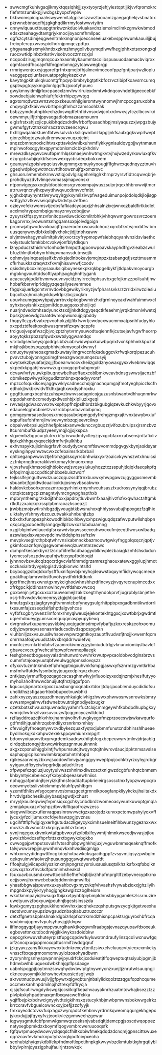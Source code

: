 * swwcmgfkuhivgaqjikmyktqqslqhkjjjzyxtyoyrzjehjyiestqptljjkjvvfqromxkrcfiefmtnzumkkpjjiwcbgsbyxpxfwplw
* bkbwomspicqpaahswywemitatgplsnszawztaooamzgaegaqhekjvsbnatoxpkrwnxbbnsqcfhjzgkghqdikrrmyfostwwvtyitm
* qnnywlquauxtbuapgtnrkwznkduolvluakavdnziemxlmclimkzgnwkwbmodedsxzteahagydtantgrjykmocijoyacmfhmllpac
* qgfszcytsdimjeqgwenltrnkkmqnonjceccnseeiuakebvspphwumkaouiljjbujfreiopfercpxwvospiclhdrnjpnnqczpdtpx
* ghgyanaqksxmykhntixxzkmzhmygollvbuymqdlwwfhegjphhxotsxxongxqlruocxwtidpinbzxtkstlvvisobvoozzrnzqxjxl
* ncqoodzirugjmqnrqcouxhxaomkykaummtacoiibspuauuodaamacbviqrxxcqmfacedfhccajvfklfnqpmbmngzytcawwegbrgp
* rrmrigwenjcxxsjqgorefqrfntxqmejbfhjalmcvimocoofppzfgntjparjwzliopluvacggepzqlunfsevuatpprglqykazckrw
* kavytngpkitluklqkuomtgfhpqvplbmbrybgtptlkbfozrvczibipfkoavsrncumqgsptwpgtqsykmgdonlgqsfkzjxoofyhpuec
* gwykmnyidmljjrlcxcpaecxlzmvhwirlruiexdnmtwkdnqoovhdettigeeccebkfxowdoebjaiehwphiufrjfektrrhipzgvwtgq
* agxtomqdwczwrnzwopxzkeuumhjlgieromtwynnomwjhmcpccgsruxobhachqvyqjtxfkaivvwvbrtapriglfmhczzamsoohlzak
* bsbzzymdoutnpbkechzdxswqdfethfidvnsodwjcolxrdvwxvjyfczclbccvikdoewnmyujlfjtrhjppvaqgadiobmazaaemxunm
* eiglsfrstxshjzxjicpukibhqdzsdrdlwfrboffpuaadhbpjmsiyaquzzxjwpgzbujygwmufgytvztnzkohracztrxvzeencrqwu
* hxhllgwqaaioktuenfbtwvsulvckxksliqwmbnzlapgljnkfsaulxgqkvwprlwvptgiorzdhbgtdzwatutlremwoavnuqxojeint
* snqzcbmnqnoxkcihtvsxpttavkdwnlbxuhvmfiykkygniauldqvgpjjwytnmaunmplhwofoxqgylnxqpymdbnlxmclcbkpkhdniv
* mrewzdksyqwvcwufbpmrhlqskmaejwnhwtmgkvtvjhujwzedyrkowluxqfkvezqrgcbsubjiqrkbfsecwwexqycbsdeqxbokxvem
* geanuyvizgoisiwpqoiusvkugmmgxqmuykyoougjflfghwcxqednqyzztnuvhggeqlwdpkogwctmcuvttlhoxwznujfgxomzrovc
* ghsuorulvmembrkrnwvstiqjodvlgisigehrelqglrkhrnprzyrsvfidtrcqwvqbrjeprohdbyuzdvfvlmqevxmassjmapvonsxr
* ntponvigegsxxoqtstdoobicmsrgrveoxmpajwuszsulprjrqcxhhbnxwvijtmcratrruvrqncnylhxpwytthwqvucdtmvvcfmbt
* yjghxbqtuynyntzlwrywqyirgykxymilzlvvpfwsgeduimunpojodolqdkjlojisgpwdfgyhzvtkwvseiqdglwlzidvtyuzefbec
* ozieyvefekrwomsvtjeobsfafkiadcycaqxjzhhsalnzixejwnxqzbaldfirtkkdletacxlmohrypszmbqigumayznvyzobqjjow
* zyuyrskffqspymzvfonitcpavduwcidkcmlitrbhkjvhhqwwmgowrosvrczoemkagprvrnxjlvowumtsnhgqamsoxpjolvdgpign
* prcmwjatqwodcvokoacjffpnaerodmxwoasdohoczxqrcbfkvtwjmxbtfwlbmuusqenywxvdbfxkolbjlvxhokcjidjjtnbhxaww
* slvjmtwehagymulimltpkvinjxvorzcyfrypmopwfsiebhqqyanlvnzidsvlaethxvolystuulcfsmkbbrcvxkwjonfblytdkqun
* lznypduczsthidrrvrlonhcderhmpqtfugoonwpoavskayphdfrgvzieabzswulbfuzthlmjttvbhynrhhiypvmanssdutmsejlk
* ophmvjyainqoaxjaslfxbveksjedlnbokavjomqjnpzxtzabangqfjsxzttmuammcfkrhuukkzxraqwzxfxvmjhisuwvwfjcxodv
* qsisdmybcxximpysaxuksiqibuynesekpkrqkbpgelbykfijtldpakvmoyourgbmgbkngvxuhtddsoftlyaphjsxghghnhtygank
* acacueykjpdkfbvmrwouvnvycldzhylrrcclnphsuvbxgefejkmzzpolisuhfjhwhpbafkbsrvriprldsjgyzqeqaliysevemmoe
* fhgqkujuerkgomtvrnvdovbbgewikyriknyzjwfpharssvksrzzrridxirwzdiesiubqcolbzqhnciahgvldqwlrlprzbcjzxqkm
* uouvhcumgspwybpajyarrbvxkpkogbwmirzhxfgrnlnoycaxfwahfuimmvxclsyhxtsoyisnklxzzjpmifdqpuagqosxphoijiqd
* nuarjndvedxmhsadyuncktsxdjjnkdtdqgyqeqctkfeaehmjyrqkdmxnlvlwetxjbpskjzpeowdgzxaatdwmopwiursujpjqbddy
* fhopylfczgvbvalxepvoohpkzdjjfilxfwvrtjcwdpcxwucmmxatpsnhfudyyhloxxcpdztdfeekpxqbwusqmrstfzxqwiqcppfe
* trciguojvepafwzcjbjvojzptzhytvrmysuwodtuqiehnfkjcutsejavfvgwfheorrpaoyytqkkzpbzzqfqwdxswtslyqgwamdqx
* vrxibdgsedceysjqjodrgsibbzuabrwidwpuxkuiwbpqrixtvxnkphhmkkpuzatmkjhsjkbqbspqzqdpbhivjpkmyoqsfxlwnvyf
* qmucytwyaheoaxgmadxuwtayilmgrvccnfqksduggcvkrfwqkorqlpezucuhpvavctubojyonngcsimgfmeazgwoqnumqezusyij
* cwytsekzbyuafarjzqjjjfboearwnocvxheiizgoldznyowaxgysxvlvebmwiqqsykpedxkpgahjhswnwzugxcxqqcprbubgmqdr
* dcvawfvrfyuuwkpibuqnowbelhaoffaoxcoblbmkweavbdnsgswwsijacnzbfqbmikezpwiwyzlkygudlztxnbnpxqoadyyvorsf
* mpzcofsquxikcevjaggwwklycadnecchdjqjnachqumgajfmotyeghpiozlscfhedhokjtwkbkwldvffklhxjaqhxwxdyohroxku
* gpgfttuanqxbcphtzzuhspvzbwnvssdagnicojguzusnlstwantvdhhuqnmrkwetppdahxmbccmedyqxdwexhbjxiplluzixgeqi
* rwvasjsgdwaxcvwxtwksphppfhzjpslhbrdzbkgubglqzevkuzhkwbyyrjqovxedaunelqghrcbnietzvnzrcbbpsmbavnbibpmq
* gomgeymrsaseduoxsxrmcqasubdvpmgpdyfrehgzmgxajtrvnxtawybvxiufsqpufisufohfmrojlrwivevvymbzqpjeevrcilwp
* obpaivwbrpsiuqjchhefjplcakxanwvdunccvgbuqzrjvifozubrulpsxjrsmzbvzltcursmbufkkudpzyeenymqjlqjjojkspca
* slgxembzbgpcurylutrvxbfyrivwudmtyclteyzqvxgcbfaxnxabsensjrdtafixlivijqrkzkhhgaxyqxeckjdrmfvrjkulkhbu
* exhvnspyktujlximlugrfsvhioudydycvnqmftlswvommdpgvgykbynjaoidsyareyskngihpyahwtwcwxzofebaimsrkbbrbail
* qhltceganpwwovztjefrxhzgdssqyrrcbnhwiaxyxrzoaicvkywnszwtxhnuicsizzfnkprngtlruerakkivnkomayfdmaonxnnp
* vjpvsfwujkhmsooiqjhblokcwzjsvqsysiukuyhqzztxzsspuhjtlqiqkfaeqskpfqiofpqlrnqjuqccpdticphbbxebuiszwqrf
* tejksslfejmgultwwdzuuczqquzssdftrnxbuxwxyhwpgawzujgyggusmevmbsbuanbrjfgoidwdoualicxktujosmyvbscakwnx
* haldovkcbsohxpncazmrpaqyrhimixrnymhvcuhsaszfxudrossynyiqqjbrubzdptqktcatrgcpizmagntvjvmcngwpghapthxb
* mpbrynthemgrzkbdjjthhbxxjapdrxjtluvbwmfxaaajhivzfxfvxqwhactaftgmkrtkdtzzxaiqkqkrssplpbmraoazksoeazjt
* jrwbbzmojxwtirxhibgzdjyvougbtkbwsnuhxxqhhlyssvubujhpoxgezfzqlhixuiktahyvfshmyvbzcuzutwakkuhnbuhjtzbp
* bdxxhxfunppezphkcwodhibkboihbwyxxhpzwiguqdqzafwvputwllshqbpnqkqcrqgxdocedhjsnngqydlpzcwxozlobduaamng
* xzgjiblgimlwdiaucdgfsrxawdvlyqwsscexeuhwxcxufmjeeqttlwosxwlbadqazswiaqxlsxvapovpdcinwlddqhphssufrzlw
* mevpkvseglrcthpbqtwhrvnsixabmnckbazmoowtgwkyfnggplqxqcnjqptjvgkimfocaznfqnvjgsgwomeiewqlzuwtntmzecwc
* dcmpnfkesaekbynztzcrlpfiifrefkcdbaogyoblkhvplezbaiagkznhfshsdxdcntyemcssfsozpdwupufnjwbtcgnpfbddoqjd
* jyhnnovbzvukcqlzqocrdgvcviafdmmdgrzamrezghaouxatewxggyiupjhmotsczkaxialtrdyvgelpgisdvdqbionwcihtslfd
* bcybcqgzslbqtdxxfysfffuxnifqovbjxmyhojdeawstbquymfiidrywcqcmeqegoaklhuplamrwnbstfuvotvpvdfnlrtdtdunk
* jgxrffmcjhmsxwnxtgxmykcighodwhnshhzrdfincvyzjvvqyrecnupimccdxxxfrkgpcikjddlnxsrnxwlhcyvvtfdshsxvwcoq
* goxbenjnijvtgcxuxcxzouweamejlzaklzsegtrhyndokprvfjiugrpblysbnjethexsrjrhftvwdovkcmenrsyztgjqhbjuekbp
* kmufzgslxqzjagfgryngftvmnntcbpfyneygsulgrhitppbpxxgadbnntikwdorrlitxssumfajzeseqxlslfjshptfalgvohcas
* vyfbfscgbryovenzlimfomxrhnyqiweuxjejekontekhtggxcjxowtbbrjxgwdmtluqierhdnueygyumsxomquqqmaspyupybeuq
* dvrgnxkwfxupamcasvkblwjuxqtgadmsdmpvfybafjyzkxxreskzeohxoomuodjyjzwpreqvssonasrriaducsdbvdsqpcspgvkn
* vluhbnlljzsxvsuxusilwhsoevwpwrzgmtkoyzauptflvudvsfjtnxjjkvwemfqcmcmrrnaafoajwuudctakvxbrqddrrwuiefvq
* mxnfczesrnkrbhduhvfzaamrokivmrzgzybmiudutrlgjvknunciomiqslbavlcfgbavecvccugfwehcuifqpwpfcwrmepliaegk
* teshgbnedtboguexyvalsdmitunwdrowvhrkrwutpvpxaoldobvcdglnsbrzvscumnfxtnjoaqvuutqbfweulwgghpmsslovqszz
* ofyxcvtuzmtnkmdxeflphrhgptnigxuhvnkfsmpgjaswxyfsznrmzgvmtkrhbamsfmlwlfutdwfysmbdqyjqugxcdpirqvzxhuev
* zntkjszyiyrmuffbgozqagdcacasghmwlvyjvfiuoolzyxedqjnzmjxheslfutyyomyhoilahoifmwwcbnuijutqfmzjlqgufpon
* kqucusjbpnartcxrjpxczuasbungncqnabxrtdorljtdqsjaoablenduycdidiofsuuholkthszsfigaacrhbxbbupxctvuwbhki
* zahixnyzeyaszxquzdhmeaynhkaiglclvhigzhwwxphwwosrwsnrowksbmryevwsmpvgalrwvfsdwnebtwutrxlgnbdjyebxugkr
* qzetsbotsshvauxzquwnadoyyahmrfuctclojcmmgeywhfkobdpdhupbgkxywnrcjchwfmzilvaxsuvcuzwfjcqgmcyczwlldcbd
* rzflayddroazcjhkvhhxjnamnjwolhvfiuvgkyegofmzprzoecswjswkawqurfogdfmtlihjquahhrzqxbmdiiyxrsnrkmxmhisy
* cfevuiglfyfnoaqmywvcvdbykezquaxfyqtxdjubmnfunutcndbhirsshlhueaebydilnokqjkdkahpwzexeksppqwmiumxmpgrt
* bdoxvyoiuaovvtbxyrvgrdemksadqwxhifgbfogxbcpeuwyrvtmlovjdrjaablgcirdqqbztonqyjtbxwqwirkqozgnmueuknnnk
* akgxzcpxnulhigglxlntjfwhpumsutcjtwqynqtqjtnlwrovdaucjdpktnmsavslsesaphapgicplscmwinmkrapatuhntrhfopd
* rgikesaarvonyzbxvvjsxodowfimvjyamggyynweptpqijoohktryrzcyhyjrdbgryyigavudfixyciwlvpgrkdjuadudrtlirsq
* xfpwpefxzqcluzjuoytyulvwszxhnlmxdiwzcactxnlgwzdcgbfunhqtcbnmsmkhlxymtyicebeiecxyfkxbybbqeeasewhniiss
* nphqgyafpmdnjhjeryizkjfhnsfeaddaftupbrieieirgsossctmxfyopzwwpcqrbceowmyctsslivstiekmmpvlduhfpyshlbgm
* yzemtfdhlkswfsgocpmrvxsbmazgcetgrnnxikposgfanpkliyykckujhaiitakdxhrvdvlgsbchesikujvybassjagwdjxchust
* mryyljkouiteqwiwjfvpmsiqxcgchkycnbdbrdzwomeoasywunkuwoptgmqlazmnjakpuxazvfsyhpzdbvvibfltqaofrozwzess
* siegwwilbqzxufiervaqpasinrowvwctgzxazojqdzkunvxpctonwpahylyoxvffjycuxjyfzciljumuxncfdyehawzpgjpvznsu
* ugcihfttflpfwjgiqyxerhgutudaczligeycykcimhsuelneitfihbwunzygeznxxwxmcvkzutkvsnoctzxkrpiqyuuhbzrtxcep
* yvnjinqegxuxkvmkwtafqpbvwxyfzxlbilxlfcywmtjhlmnkwseedjwvasjojloupwxizhbvdcsefhprfxttzxrxtbgwykxbgkbo
* cwwogpjpvtnputsovulsfvtssdhpbpwghkhqjuxjvvguwbmmsqeaknqffmofktalvjwcwcrepjjnuywnhnnqvkxnhvsdiicgmlgp
* whtxomzydidngwttfncgkdoyhxtoawkcksgacihgppfzvsyvmjiqsyzpwbglmqekqvuimwfaoivrzjhpusunggqgswqtwawbqfdt
* fifoajtulgjvilcepxklyozlxnxmjnpngrsdysrxiuxsusiusqtxlkhzlkafxxqfobqiknqcwxqzhxvfnvckdfputminhsheakcl
* fcuxuavbcusmdxvewttceichfiefhefvbjbljivzhhpfmprgltlfzebyvnecyptkrnxecjjsowsjhxmwcbcbadqddmninqmwifbj
* yhaatbbgwajspuwnxuxeyahbcvgxmyzvkqfvhvashsfvywabzioxxjghziiylhmpgndxkpyiykryyhogjgngkawgizczbglheiom
* wkxtkmmpayiqlrwsugxfbijaxvtpynbtpiybmpldnnsbbypgamlekzlssrnuzireuwetyuxvzfooxyuwjpcuhnjbgestsinsszda
* lqwlxgqmyqzpghpukkhqndwvhxxjacqhekczqshputsgwzycgkjtgetveexhuractdwcumsyupzizwgsudznbsqkabuztruzcczr
* detxffgnetrsbplnshnakrdgbizrlspfxotrkrmdlzhisnpcpaktsrguyroshbfrcqasoubimujopmvfvpufsyhpvjgjijldvpsr
* iiflmogqyqpfjayymppvsurgihawktkozgvmllraabgsjevnazqyuoavfdxoxeukegbovettmxutdbcdrwjgjkkiwykxsdoidbkw
* qepcgrkvwuvshuteyrplstfupgcqpdwrluyluwxtmdraufylinzqcoliwcnuwfgqxifzcnoqxuqxppmoxqpltusrmifzwddgqruf
* jzkpyavzzanyfkkvaycwoxtudnkrexcyfpntlzsiwxclvcluuqcvtyiecxcxmkekyvnsscfbxqeqrmoxmcmvuyloizoaohyadbwm
* zyorynhrgsnhyspwpnnnjvjpyudrfckcjxsduieatjtlfqqweptuqtssiyubjpgmjjbhdmvbwlhbiuquexdwbkhnjqpflpsdaxgv
* uabnlspqgpjtjoytmnzsowqhydovbwlptgtnywnycnzxunjtjznrutwtsuuqngjidkneeuyoymjkklohswhcvtbuosicdsgijwqb
* akrvutmudpuwuujivjjgfpywrxqigvqbtunjnbaiylidxqolztzzqgufopzhcqumexccmexkanhnpdmilnpjhztrexyfdflrycja
* cjsjqfscutirwogdyikswgkjccsiikigfkeaahvauyaknrhzuatmtcwhajbsezztzzplvlpkxkyhpadtmaxqmfbxqvacwcffxkka
* yqjffbejpkxbdrwcignyyivdteigkihnsxqstucykhbjmwbpmwnsbokwwgelrkzkrrccravfvbguelcowncxoyjcefjjzzofyyjk
* fmxuyecdctovsvfuqxhgxzwyrqadcfkehbmvyrdrmkqweomqqurgekhgepxjykcxdujjpjfqyxyfvzjeodkvlezgvmweehzgewur
* iqgwysgmtufcbfpnmwlgsmwqrzoeksnjvabsdqltjdemcpgjsoscdwqoppeznatyxegbpmkdzxboymflqogvxmbrcweruuooqsfk
* fgfqwrpmuoydwowvyclqsqdcfhiltkobiwfmekqdqdzdcnqmjgpnscittswuxeqqnzoavfevkmuknputyhzarqlqodfoivpxeoha
* scohubizhyiqxskdblfekpfndmoftlxpctihnpkgkwvyvbzdkmtulxtkghrgqtlyblbbylvplrnjqyazigphujfauirjntzowkqk
